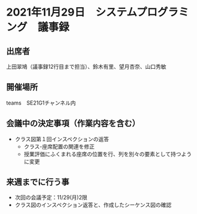 # 2021年11月29日　システムプログラミング　議事録

## 出席者
上田翠鳩（議事録12行目まで担当）、鈴木有里、望月杏奈、山口秀敏

## 開催場所
teams　SE21G1チャンネル内

## 会議中の決定事項（作業内容を含む）
 - クラス図第１回インスペクションの返答
    - クラス-座席配置の関連を修正
    - 授業評価にふくまれる座席の位置を行、列を別々の要素として持つように変更

## 来週までに行う事
 - 次回の会議予定：11/29(月)2限 　
 - クラス図のインスペクション返答と、作成したシーケンス図の確認